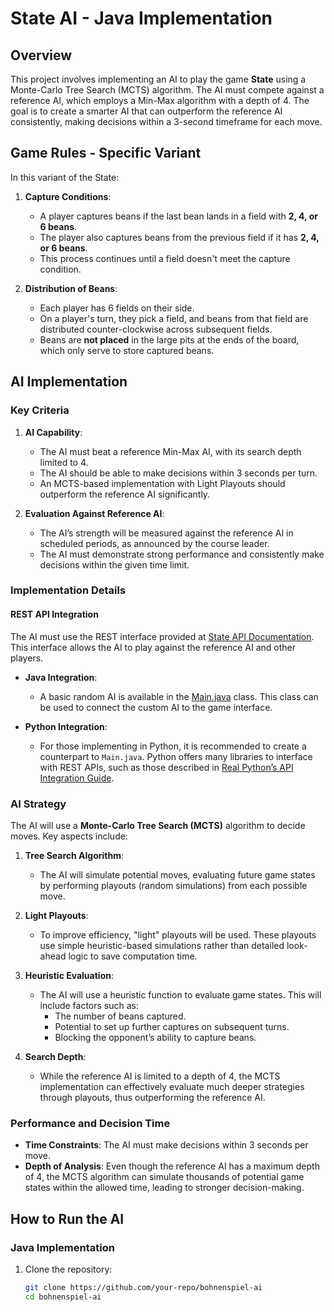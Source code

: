 # State AI - Java Implementation

## Overview

This project involves implementing an AI to play the game **State** using a Monte-Carlo Tree Search (MCTS) algorithm. The AI must compete against a reference AI, which employs a Min-Max algorithm with a depth of 4. The goal is to create a smarter AI that can outperform the reference AI consistently, making decisions within a 3-second timeframe for each move.

## Game Rules - Specific Variant

In this variant of the State:

1. **Capture Conditions**: 
   - A player captures beans if the last bean lands in a field with **2, 4, or 6 beans**. 
   - The player also captures beans from the previous field if it has **2, 4, or 6 beans**.
   - This process continues until a field doesn't meet the capture condition.
   
2. **Distribution of Beans**: 
   - Each player has 6 fields on their side.
   - On a player's turn, they pick a field, and beans from that field are distributed counter-clockwise across subsequent fields.
   - Beans are **not placed** in the large pits at the ends of the board, which only serve to store captured beans.

## AI Implementation

### Key Criteria

1. **AI Capability**:
   - The AI must beat a reference Min-Max AI, with its search depth limited to 4.
   - The AI should be able to make decisions within 3 seconds per turn.
   - An MCTS-based implementation with Light Playouts should outperform the reference AI significantly.

2. **Evaluation Against Reference AI**:
   - The AI’s strength will be measured against the reference AI in scheduled periods, as announced by the course leader.
   - The AI must demonstrate strong performance and consistently make decisions within the given time limit.

### Implementation Details

#### REST API Integration

The AI must use the REST interface provided at [State API Documentation](http://bohnenspiel.informatik.uni-mannheim.de/). This interface allows the AI to play against the reference AI and other players.

- **Java Integration**:
  - A basic random AI is available in the [Main.java](http://bohnenspiel.informatik.uni-mannheim.de/doc/index) class. This class can be used to connect the custom AI to the game interface.

- **Python Integration**:
  - For those implementing in Python, it is recommended to create a counterpart to `Main.java`. Python offers many libraries to interface with REST APIs, such as those described in [Real Python’s API Integration Guide](https://realpython.com/api-integration-in-python/).

### AI Strategy

The AI will use a **Monte-Carlo Tree Search (MCTS)** algorithm to decide moves. Key aspects include:

1. **Tree Search Algorithm**: 
   - The AI will simulate potential moves, evaluating future game states by performing playouts (random simulations) from each possible move.

2. **Light Playouts**: 
   - To improve efficiency, "light" playouts will be used. These playouts use simple heuristic-based simulations rather than detailed look-ahead logic to save computation time.

3. **Heuristic Evaluation**: 
   - The AI will use a heuristic function to evaluate game states. This will include factors such as:
     - The number of beans captured.
     - Potential to set up further captures on subsequent turns.
     - Blocking the opponent’s ability to capture beans.

4. **Search Depth**: 
   - While the reference AI is limited to a depth of 4, the MCTS implementation can effectively evaluate much deeper strategies through playouts, thus outperforming the reference AI.
   
### Performance and Decision Time

- **Time Constraints**: The AI must make decisions within 3 seconds per move.
- **Depth of Analysis**: Even though the reference AI has a maximum depth of 4, the MCTS algorithm can simulate thousands of potential game states within the allowed time, leading to stronger decision-making.

## How to Run the AI

### Java Implementation

1. Clone the repository:
   ```bash
   git clone https://github.com/your-repo/bohnenspiel-ai
   cd bohnenspiel-ai
